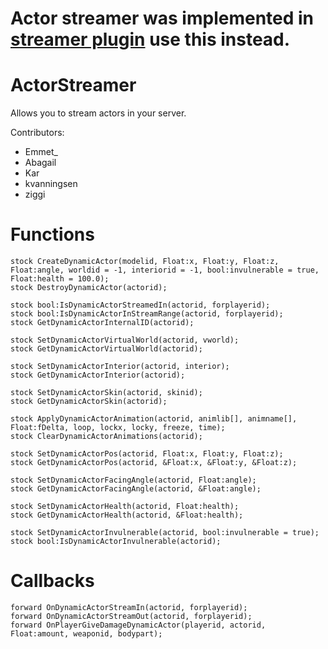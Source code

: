 # Actor streamer was implemented in [streamer plugin](https://github.com/samp-incognito/samp-streamer-plugin) use this instead.

# ActorStreamer

Allows you to stream actors in your server.

Contributors:
- Emmet_
- Abagail
- Kar
- kvanningsen
- ziggi

# Functions

```Pawn
stock CreateDynamicActor(modelid, Float:x, Float:y, Float:z, Float:angle, worldid = -1, interiorid = -1, bool:invulnerable = true, Float:health = 100.0);
stock DestroyDynamicActor(actorid);

stock bool:IsDynamicActorStreamedIn(actorid, forplayerid);
stock bool:IsDynamicActorInStreamRange(actorid, forplayerid);
stock GetDynamicActorInternalID(actorid);

stock SetDynamicActorVirtualWorld(actorid, vworld);
stock GetDynamicActorVirtualWorld(actorid);

stock SetDynamicActorInterior(actorid, interior);
stock GetDynamicActorInterior(actorid);

stock SetDynamicActorSkin(actorid, skinid);
stock GetDynamicActorSkin(actorid);

stock ApplyDynamicActorAnimation(actorid, animlib[], animname[], Float:fDelta, loop, lockx, locky, freeze, time);
stock ClearDynamicActorAnimations(actorid);

stock SetDynamicActorPos(actorid, Float:x, Float:y, Float:z);
stock GetDynamicActorPos(actorid, &Float:x, &Float:y, &Float:z);

stock SetDynamicActorFacingAngle(actorid, Float:angle);
stock GetDynamicActorFacingAngle(actorid, &Float:angle);

stock SetDynamicActorHealth(actorid, Float:health);
stock GetDynamicActorHealth(actorid, &Float:health);

stock SetDynamicActorInvulnerable(actorid, bool:invulnerable = true);
stock bool:IsDynamicActorInvulnerable(actorid);
```

# Callbacks

```Pawn
forward OnDynamicActorStreamIn(actorid, forplayerid);
forward OnDynamicActorStreamOut(actorid, forplayerid);
forward OnPlayerGiveDamageDynamicActor(playerid, actorid, Float:amount, weaponid, bodypart);
```
